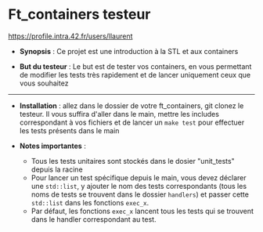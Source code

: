 # Ft_containers testeur
https://profile.intra.42.fr/users/llaurent

* <b>Synopsis</b> : Ce projet est une introduction à la STL et aux containers

* <b>But du testeur</b> : Le but est de tester vos containers, en vous permettant de modifier les tests très rapidement et de lancer uniquement ceux que vous souhaitez

<hr>

* <b>Installation</b> : allez dans le dossier de votre ft_containers, git clonez le testeur. Il vous suffira d'aller dans le main, mettre les includes correspondant à vos fichiers et de lancer un `make test` pour effectuer les tests présents dans le main

* <b>Notes importantes</b> :
   - Tous les tests unitaires sont stockés dans le dosier "unit_tests" depuis la racine
   - Pour lancer un test spécifique depuis le main, vous devez déclarer une `std::list`, y ajouter le nom des tests correspondants (tous les noms de tests se trouvent dans le dossier `handlers`) et passer cette `std::list` dans les fonctions `exec_x`.
   - Par défaut, les fonctions `exec_x` lancent tous les tests qui se trouvent dans le handler correspondant au test.